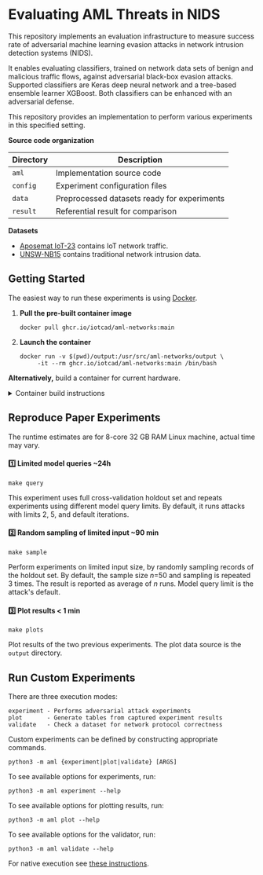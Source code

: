 # Evaluating AML Threats in NIDS

This repository implements an evaluation infrastructure to measure success rate of adversarial machine learning evasion
attacks in network intrusion detection systems (NIDS).

It enables evaluating classifiers, trained on network data sets of benign and malicious traffic flows, against 
adversarial black-box evasion attacks. Supported classifiers are Keras deep neural network and a tree-based ensemble 
learner XGBoost. Both classifiers can be enhanced with an adversarial defense.

This repository provides an implementation to perform various experiments in this specified setting. 

**Source code organization**

| Directory | Description                                 |
|-----------|---------------------------------------------|
| `aml`     | Implementation source code                  |
| `config`  | Experiment configuration files              |
| `data`    | Preprocessed datasets ready for experiments |
| `result`  | Referential result for comparison           |

**Datasets**

- [Aposemat IoT-23](https://www.stratosphereips.org/datasets-iot23/) contains IoT network traffic.
- [UNSW-NB15](https://research.unsw.edu.au/projects/unsw-nb15-dataset) contains traditional network intrusion data.

## Getting Started

The easiest way to run these experiments is using [Docker](https://docs.docker.com/engine/install/).

1. **Pull the pre-built container image**

    ```
    docker pull ghcr.io/iotcad/aml-networks:main
    ```

2. **Launch the container**

    ```
    docker run -v $(pwd)/output:/usr/src/aml-networks/output \
         -it --rm ghcr.io/iotcad/aml-networks:main /bin/bash
    ```

**Alternatively,** build a container for current hardware.

<details>
<summary>Container build instructions</summary>

```
git clone https://github.com/iotcad/aml-networks.git

cd aml-networks && docker build -t aml-networks . & cd ..

docker run -v $(pwd)/output:/usr/src/aml-networks/output -it --rm aml-networks /bin/bash
```

</details>

## Reproduce Paper Experiments

The runtime estimates are for 8-core 32 GB RAM Linux machine, actual time may vary.

#### 1️⃣ Limited model queries ~24h

```
make query
```

This experiment uses full cross-validation holdout set and repeats experiments using different model query limits. 
By default, it runs attacks with limits 2, 5, and default iterations. 

#### 2️⃣ Random sampling of limited input ~90 min

```
make sample
```

Perform experiments on limited input size, by randomly sampling records of the holdout set. 
By default, the sample size $n$=50 and sampling is repeated 3 times. The result is reported as average of $n$ runs. 
Model query limit is the attack's default.

#### 3️⃣️ Plot results < 1 min

```
make plots
```

Plot results of the two previous experiments. The plot data source is the `output` directory. 


## Run Custom Experiments

There are three execution modes:

```
experiment - Performs adversarial attack experiments
plot       - Generate tables from captured experiment results
validate   - Check a dataset for network protocol correctness
```

Custom experiments can be defined by constructing appropriate commands.

```
python3 -m aml {experiment|plot|validate} [ARGS]
```

To see available options for experiments, run:

```
python3 -m aml experiment --help
```

To see available options for plotting results, run:

```
python3 -m aml plot --help
```

To see available options for the validator, run:

```
python3 -m aml validate --help
```

For native execution see [these instructions](https://github.com/iotcad/aml-networks/blob/main/.github/CONTRIBUTING.md).
